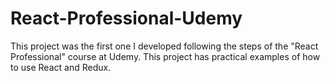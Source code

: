 # React-Professional-Udemy
This project was the first one I developed following the steps of the "React Professional" course at Udemy. 
This project has practical examples of how to use React and Redux.
